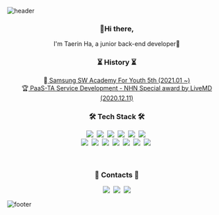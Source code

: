 ![header](https://capsule-render.vercel.app/api?type=wave&color=EADFF2&height=200&section=header&text=Taerin%20Ha&&fontColor=632a72&fontSize=70&animation=fadeIn&fontAlignY=30)


<h3 align="center"> 👋Hi there, </h3>
<p align="center">I'm Taerin Ha, a junior back-end developer🐣</p>

<h3 align="center"> ⏳ History ⏳</h3>
<p align="center">
  🌼<a href="https://www.ssafy.com/ksp/jsp/swp/swpMain.jsp"> Samsung SW Academy For Youth 5th (2021.01 ~)</a><br> 
🏆<a href="https://www.youtube.com/watch?v=nR2TqMuPBzE&feature=youtu.be"> PaaS-TA Service Development - NHN Special award by LiveMD (2020.12.11)</a> <br>
</p>
<h3 align="center">🛠 Tech Stack 🛠</h3>

<p align="center">
  <img src="https://img.shields.io/badge/Java-007396?style=flat-square&logo=Java&logoColor=white"/></a>&nbsp 
  <img src="https://img.shields.io/badge/Javascript-fcd12a?style=flat-square&logo=javascript&logoColor=white"/></a>&nbsp 
  <img src="https://img.shields.io/badge/Ruby-CC342D?style=flat-square&logo=ruby&logoColor=white"/></a>&nbsp 
  <img src="https://img.shields.io/badge/SpringBoot-6DB33F?style=flat-square&logo=Spring&logoColor=white"/></a>&nbsp 
  <img src="https://img.shields.io/badge/Node.js-43853D?style=flat-square&logo=node.js&logoColor=white"/></a>&nbsp 
  <img src="https://img.shields.io/badge/Rails-CC0000?style=flat-square&logo=ruby-on-rails&logoColor=white"/></a>&nbsp


  <br>
  <img src="https://img.shields.io/badge/MongoDB-4ea94b?style=flat-square&logo=mongodb&logoColor=white"/></a>&nbsp 
  <img src="https://img.shields.io/badge/Mysql-00758F?style=flat-square&logo=MySql&logoColor=white"/></a>&nbsp
  <img src="https://img.shields.io/badge/NGINX-009639?style=flat-square&logo=nginx&logoColor=white"/></a>&nbsp 
  <img src="https://img.shields.io/badge/APACHE-800080?style=flat-square&logo=apache&logoColor=white"/></a>&nbsp 
  <img src="https://img.shields.io/badge/Docker-0db7ed?style=flat-square&logo=docker&logoColor=white"/></a>&nbsp 
  <img src="https://img.shields.io/badge/Kubernetes-326ce5?style=flat-square&logo=kubernetes&logoColor=white"/></a>&nbsp 
  <img src="https://img.shields.io/badge/AWS-FF9900?style=flat-square&logo=amazon-aws&logoColor=white"/></a>&nbsp 
</p>
 

<br>
<h3 align="center"> 🍒 Contacts 🍒 </h3>
<p align="center">
  <a href="https://velog.io/@hotoron" target="_blank"><img src="https://img.shields.io/badge/Tech%20Blog-11B48A?style=flat-square&logo=Vimeo&logoColor=white&link=https://velog.io/@hotoron"/></a>&nbsp
  <a href="hataerinn@gmail.com" target="_sub"><img src="https://img.shields.io/badge/Gmail-d14836?style=flat-square&logo=Gmail&logoColor=white&link=hataerinn@gmail.com"/></a>&nbsp
  <a href="https://cake-gem-e0b.notion.site/HA-TAERIN-83ab9a1217f447d1a70c0cf7a6b6eb49" target="_blank"><img src="https://img.shields.io/badge/Portfolio-000000?style=flat-square&logo=Notion&logoColor=white"/></a>
</p>


![footer](https://capsule-render.vercel.app/api?type=wave&color=FEE5EB&height=170&section=footer)
